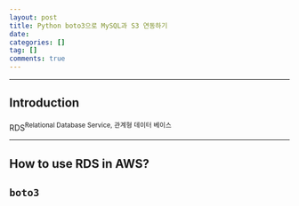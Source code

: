 ```yaml
---
layout: post
title: Python boto3으로 MySQL과 S3 연동하기
date:
categories: []
tag: []
comments: true
---
```



---
## Introduction

RDS<sup>Relational Database Service, 관계형 데이터 베이스</sup>


---
## How to use RDS in AWS?

## `boto3`
